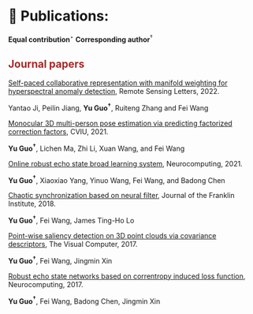 # 📝 Publications:
**Equal contribution**$^\star$
**Corresponding author**$^\dagger$

## <span style="color:brown">Journal papers</span>
<!-- <div class='paper-box'><div class='paper-box-image'><div class="badge">Remote Sensing Letters 2022</div><img src='images/pub/posetrans.gif' type="video/mp4`" alt="sym" width="100%"></div>
<div class='paper-box-text' markdown="1"> -->

[Self-paced collaborative representation with manifold weighting for hyperspectral anomaly detection](https://www.tandfonline.com/doi/full/10.1080/2150704X.2022.2057824), Remote Sensing Letters, 2022.

Yantao Ji, Peilin Jiang, **Yu Guo$^\dagger$**, Ruiteng Zhang and Fei Wang

<!-- <strong><span class='show_paper_citations' data='3xd3EAAAAJ:ufrVoPGSRksC'></span></strong>
- A neural video rendering framework coupled with an image-translation-based dynamic details generation network (D2G-Net), which fully utilizes both the stability of explicit 3D features and the capacity of learning components.
</div>
</div> -->


[Monocular 3D multi-person pose estimation via predicting factorized correction factors](https://www.sciencedirect.com/science/article/pii/S1077314221001223), CVIU, 2021.

**Yu Guo$^\dagger$**, Lichen Ma, Zhi Li, Xuan Wang, and Fei Wang


[Online robust echo state broad learning system](https://www.sciencedirect.com/science/article/pii/S0925231221012960), Neurocomputing, 2021.

**Yu Guo$^\dagger$**, Xiaoxiao Yang, Yinuo Wang, Fei Wang, and Badong Chen

[Chaotic synchronization based on neural filter](https://www.sciencedirect.com/science/article/pii/S0016003217301448), Journal of the Franklin Institute, 2018.

**Yu Guo$^\dagger$**, Fei Wang, James Ting-Ho Lo

[Point-wise saliency detection on 3D point clouds via covariance descriptors](https://link.springer.com/article/10.1007/s00371-017-1416-3), The Visual Computer, 2017.

**Yu Guo$^\dagger$**, Fei Wang, Jingmin Xin

[Robust echo state networks based on correntropy induced loss function](https://link.springer.com/article/10.1007/s00371-017-1416-3), Neurocomputing, 2017.

**Yu Guo$^\dagger$**, Fei Wang, Badong Chen, Jingmin Xin









<!--
# 🎖 Honors and Awards
- *2021.10* Lorem ipsum dolor sit amet, consectetur adipiscing elit. Vivamus ornare aliquet ipsum, ac tempus justo dapibus sit amet. 
- *2021.09* Lorem ipsum dolor sit amet, consectetur adipiscing elit. Vivamus ornare aliquet ipsum, ac tempus justo dapibus sit amet. 

# 📖 Educations
- *2019.06 - 2022.04 (now)*, Lorem ipsum dolor sit amet, consectetur adipiscing elit. Vivamus ornare aliquet ipsum, ac tempus justo dapibus sit amet. 
- *2015.09 - 2019.06*, Lorem ipsum dolor sit amet, consectetur adipiscing elit. Vivamus ornare aliquet ipsum, ac tempus justo dapibus sit amet. 

# 💬 Invited Talks
- *2021.06*, Lorem ipsum dolor sit amet, consectetur adipiscing elit. Vivamus ornare aliquet ipsum, ac tempus justo dapibus sit amet. 
- *2021.03*, Lorem ipsum dolor sit amet, consectetur adipiscing elit. Vivamus ornare aliquet ipsum, ac tempus justo dapibus sit amet.  \| [\[video\]](https://github.com/)

# 💻 Internships
- *2019.05 - 2020.02*, [Lorem](https://github.com/), China.
-->
